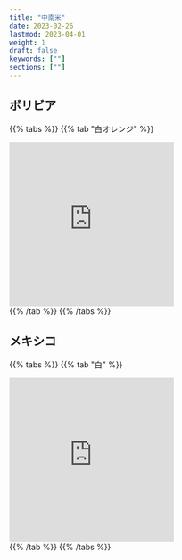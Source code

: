 ```yaml
---
title: "中南米"
date: 2023-02-26
lastmod: 2023-04-01
weight: 1
draft: false
keywords: [""]
sections: [""]
---
```


## ボリビア

{{% tabs  %}}
{{% tab "白オレンジ" %}}
<div class="googlemap-if">
<iframe src="https://www.google.com/maps/embed?pb=!4v1680005488433!6m8!1m7!1s5FwH1zJOYiVxwWkGdt8h4A!2m2!1d-16.31947805230926!2d-67.93097111220254!3f130.42249240679877!4f-24.887135847730434!5f3.325193203789971" width="295" height="295" style="border:0;" allowfullscreen="" loading="lazy" referrerpolicy="no-referrer-when-downgrade"></iframe>
</div>
{{% /tab %}}
{{% /tabs %}}


## メキシコ

{{% tabs  %}}
{{% tab "白" %}}
<div class="googlemap-if">
<iframe src="https://www.google.com/maps/embed?pb=!4v1679676286126!6m8!1m7!1sJ7MohxmYl_9njIWbAdqNug!2m2!1d18.2565538884352!2d-97.54426771347538!3f325.7113512089358!4f-19.1617510203708!5f3.325193203789971" width="295" height="295" style="border:0;" allowfullscreen="" loading="lazy" referrerpolicy="no-referrer-when-downgrade"></iframe>
</div>
{{% /tab %}}
{{% /tabs %}}

